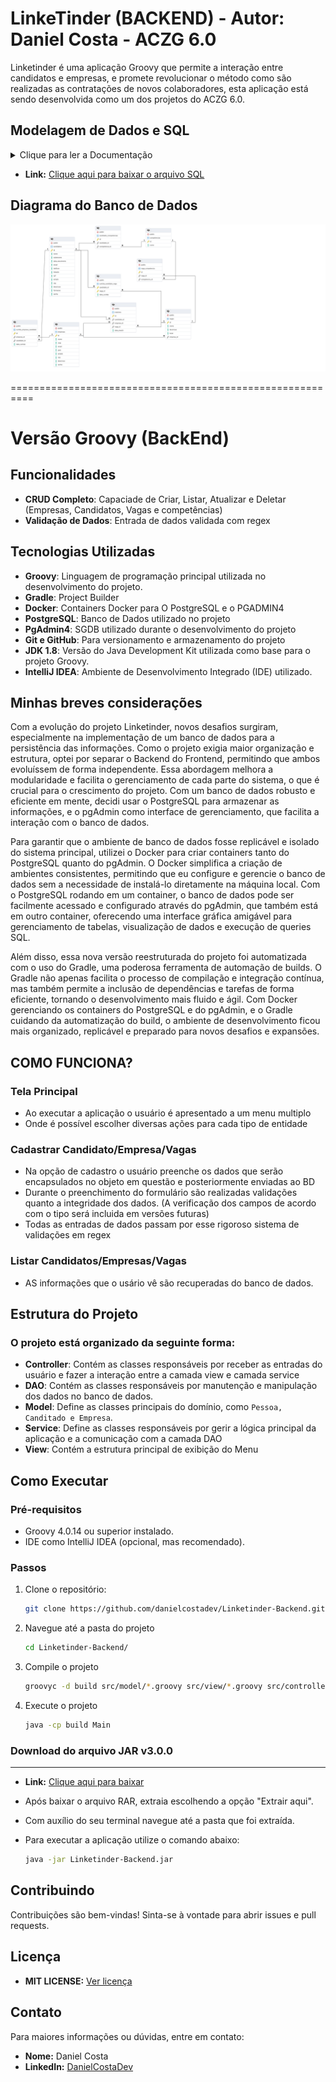 # LinkeTinder (BACKEND) - Autor: Daniel Costa - ACZG 6.0

Linketinder é uma aplicação Groovy que permite a interação entre candidatos e empresas, e promete revolucionar o método como são realizadas as contratações de novos colaboradores, esta aplicação está sendo desenvolvida como um dos projetos do ACZG 6.0.

## Modelagem de Dados e SQL

<details><summary>Clique para ler a Documentação</summary>

## Tecnologias Utilizadas

- **POSTGRESQL**: Banco de dados utilizado para comportar os dados (Versão: 17.0)
- **PGADMIN**: SGBD (Sistema de gerenciamento de Banco de dados do Postgres). Utilizei principalmente para elaboração do Diagrama de Entidade e Relacionamento, e para execução dos scripts SQL

# Modelagem de Dados Linketinder

A partir dessa estrutura e da implementação em código, o sistema será capaz de permitir que empresas publiquem vagas, candidatos possam curtir essas vagas e empresas possam curtir candidatos diretamente. Segue abaixo uma explicação de cada entidade e suas relações.

## Entidades Principais
**Candidatos (candidatos)**

Armazena as informações pessoais dos candidatos, como nome, sobrenome, email, telefone, CPF, formação e uma breve descrição.
Os candidatos podem curtir vagas específicas, mas não podem curtir empresas diretamente.

**Empresas (empresas)**

Armazena as informações das empresas, como nome, CNPJ, email, endereço e uma descrição.
As empresas podem curtir diretamente os perfis de candidatos, demonstrando interesse.

**Vagas (vagas)**

Representa as oportunidades de emprego criadas pelas empresas, com detalhes como nome da vaga, descrição e local.
Os candidatos podem curtir as vagas, e essa interação é armazenada na tabela de curtidas.

## Relacionamentos

**Candidatos - Competências (candidato_competencias)**

Relação de muitos para muitos (N) entre candidatos e competências. Cada candidato pode ter várias competências, e uma competência pode ser compartilhada por vários candidatos.

**Vagas - Competências (vaga_competencia)**

Relação de muitos para muitos (N) entre vagas e competências. Cada vaga pode requerer várias competências, e uma competência pode ser exigida por várias vagas.

**Curtidas de Candidatos em Vagas (curtida_candidato_vaga)**

Relaciona candidatos e vagas em uma relação de muitos para muitos (N).
Armazena as curtidas feitas por candidatos em vagas específicas, sem qualquer interação direta com as empresas.

**Curtidas de Empresas em Candidatos (curtida_empresa_candidato)**

Relaciona empresas e candidatos em uma relação de muitos para muitos (N).
As empresas podem visualizar e curtir os candidatos diretamente, demonstrando interesse por perfis específicos.

**Matches (matches)**

Armazena os matches entre empresas e candidatos, quando ambos demonstram interesse.
Um match ocorre quando um candidato curte uma vaga e a empresa responsável pela vaga curte o candidato.

## Fluxo de Curtidas

**Candidatos curtem vagas:** Os candidatos não interagem diretamente com as empresas. Eles podem curtir apenas as vagas publicadas pelas empresas.

**Empresas curtem candidatos:** As empresas têm a capacidade de curtir diretamente o perfil dos candidatos, sem a necessidade de uma interação inicial por parte do candidato.

## Minhas considerações

Esta modelagem permite uma dinâmica de match semelhante a aplicativos de relacionamento (No caso especificamente o Tinder), onde tanto candidatos quanto empresas podem demonstrar interesse uns nos outros.

A estrutura de curtidas mediada pelas vagas permite que candidatos interajam apenas com as oportunidades de emprego, enquanto as empresas podem interagir diretamente com os perfis de candidatos.
</details>

- **Link:** [Clique aqui para baixar o arquivo SQL](https://github.com/danielcostadev/linketinder-backend/raw/master/linketinder-db.sql)

## Diagrama do Banco de Dados

![Diagrama de Entidade e Relacionamento do Linketinder](linketinder-DER.png)

==========================================================

# Versão Groovy (BackEnd)

## Funcionalidades

- **CRUD Completo**: Capaciade de Criar, Listar, Atualizar e Deletar (Empresas, Candidatos, Vagas e competências)
- **Validação de Dados**: Entrada de dados validada com regex

## Tecnologias Utilizadas

- **Groovy**: Linguagem de programação principal utilizada no desenvolvimento do projeto.
- **Gradle**: Project Builder
- **Docker**: Containers Docker para O PostgreSQL e o PGADMIN4
- **PostgreSQL**: Banco de Dados utilizado no projeto
- **PgAdmin4**: SGDB utilizado durante o desenvolvimento do projeto
- **Git e GitHub**: Para versionamento e armazenamento do projeto
- **JDK 1.8**: Versão do Java Development Kit utilizada como base para o projeto Groovy.
- **IntelliJ IDEA**: Ambiente de Desenvolvimento Integrado (IDE) utilizado.

## Minhas breves considerações

Com a evolução do projeto Linketinder, novos desafios surgiram, especialmente na implementação de um banco de dados para a persistência das informações. Como o projeto exigia maior organização e estrutura, optei por separar o Backend do Frontend, permitindo que ambos evoluíssem de forma independente. Essa abordagem melhora a modularidade e facilita o gerenciamento de cada parte do sistema, o que é crucial para o crescimento do projeto. Com um banco de dados robusto e eficiente em mente, decidi usar o PostgreSQL para armazenar as informações, e o pgAdmin como interface de gerenciamento, que facilita a interação com o banco de dados.

Para garantir que o ambiente de banco de dados fosse replicável e isolado do sistema principal, utilizei o Docker para criar containers tanto do PostgreSQL quanto do pgAdmin. O Docker simplifica a criação de ambientes consistentes, permitindo que eu configure e gerencie o banco de dados sem a necessidade de instalá-lo diretamente na máquina local. Com o PostgreSQL rodando em um container, o banco de dados pode ser facilmente acessado e configurado através do pgAdmin, que também está em outro container, oferecendo uma interface gráfica amigável para gerenciamento de tabelas, visualização de dados e execução de queries SQL.

Além disso, essa nova versão reestruturada do projeto foi automatizada com o uso do Gradle, uma poderosa ferramenta de automação de builds. O Gradle não apenas facilita o processo de compilação e integração contínua, mas também permite a inclusão de dependências e tarefas de forma eficiente, tornando o desenvolvimento mais fluido e ágil. Com Docker gerenciando os containers do PostgreSQL e do pgAdmin, e o Gradle cuidando da automatização do build, o ambiente de desenvolvimento ficou mais organizado, replicável e preparado para novos desafios e expansões.








## COMO FUNCIONA?
### Tela Principal
- Ao executar a aplicação o usuário é apresentado a um menu multiplo
- Onde é possível escolher diversas ações para cada tipo de entidade
### Cadastrar Candidato/Empresa/Vagas
- Na opção de cadastro o usuário preenche os dados que serão encapsulados no objeto em questão e posteriormente enviadas ao BD
- Durante o preenchimento do formulário são realizadas validações quanto a integridade dos dados. (A verificação dos campos de acordo com o tipo será incluida em versões futuras)
- Todas as entradas de dados passam por esse rigoroso sistema de validações em regex
### Listar Candidatos/Empresas/Vagas
- AS informações que o usário vê são recuperadas do banco de dados.

## Estrutura do Projeto

### O projeto está organizado da seguinte forma:

- **Controller**: Contém as classes responsáveis por receber as entradas do usuário e fazer a interação entre a camada view e camada service
- **DAO**: Contém as classes responsáveis por manutenção e manipulação dos dados no banco de dados.
- **Model**: Define as classes principais do domínio, como `Pessoa, Canditado e Empresa`.
- **Service**: Define as classes responsáveis por gerir a lógica principal da aplicação e a comunicação com a camada DAO
- **View**: Contém a estrutura principal de exibição do Menu


## Como Executar

### Pré-requisitos

- Groovy 4.0.14 ou superior instalado.
- IDE como IntelliJ IDEA (opcional, mas recomendado).

### Passos

1. Clone o repositório:

   ```bash
   git clone https://github.com/danielcostadev/Linketinder-Backend.git

2. Navegue até a pasta do projeto

   ```bash
   cd Linketinder-Backend/

3. Compile o projeto

   ```bash
   groovyc -d build src/model/*.groovy src/view/*.groovy src/controller/*.groovy src/repository/*.groovy

4. Execute o projeto

   ```bash
   java -cp build Main

### Download do arquivo JAR v3.0.0

---

- **Link:** [Clique aqui para baixar](https://github.com/danielcostadev/linketinder-backend/raw/master/Linketinder-Project.jar)
- Após baixar o arquivo RAR, extraia escolhendo a opção "Extrair aqui".
- Com auxílio do seu terminal navegue até a pasta que foi extraída.
- Para executar a aplicação utilize o comando abaixo:

   ```bash
  java -jar Linketinder-Backend.jar

## Contribuindo

Contribuições são bem-vindas! Sinta-se à vontade para abrir issues e pull requests.

## Licença

- **MIT LICENSE:** [Ver licença](https://github.com/danielcostadev/linketinder-backend/blob/master/LICENSE)


## Contato

Para maiores informações ou dúvidas, entre em contato:

- **Nome:** Daniel Costa
- **LinkedIn:** [DanielCostaDev](https://www.linkedin.com/in/danielcostadev)
